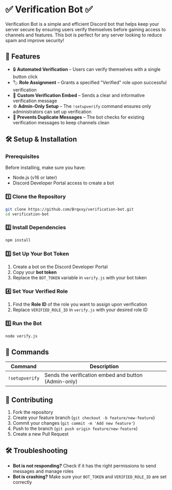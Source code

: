 # ✅ Verification Bot ✅

Verification Bot is a simple and efficient Discord bot that helps keep your server secure by ensuring users verify themselves before gaining access to channels and features. This bot is perfect for any server looking to reduce spam and improve security!

## 🚀 Features

* 🔒 **Automated Verification** – Users can verify themselves with a single button click
* 🏷 **Role Assignment** – Grants a specified "Verified" role upon successful verification
* 📜 **Custom Verification Embed** – Sends a clear and informative verification message
* ⚙️ **Admin-Only Setup** – The `!setupverify` command ensures only administrators can set up verification
* 🛑 **Prevents Duplicate Messages** – The bot checks for existing verification messages to keep channels clean

## 🛠 Setup & Installation

### Prerequisites
Before installing, make sure you have:
* Node.js (v16 or later)
* Discord Developer Portal access to create a bot

### 1️⃣ Clone the Repository
```sh
git clone https://github.com/Brqxxy/verification-bot.git
cd verification-bot
```

### 2️⃣ Install Dependencies
```sh
npm install
```

### 3️⃣ Set Up Your Bot Token
1. Create a bot on the Discord Developer Portal
2. Copy your **bot token**
3. Replace the `BOT_TOKEN` variable in `verify.js` with your bot token

### 4️⃣ Set Your Verified Role
1. Find the **Role ID** of the role you want to assign upon verification
2. Replace `VERIFIED_ROLE_ID` in `verify.js` with your desired role ID

### 5️⃣ Run the Bot
```sh
node verify.js
```

## 🔧 Commands

| Command | Description |
|---------|-------------|
| `!setupverify` | Sends the verification embed and button (Admin-only) |

## 🤝 Contributing

1. Fork the repository
2. Create your feature branch (`git checkout -b feature/new-feature`)
3. Commit your changes (`git commit -m 'Add new feature'`)
4. Push to the branch (`git push origin feature/new-feature`)
5. Create a new Pull Request

## 🛠 Troubleshooting

* **Bot is not responding?** Check if it has the right permissions to send messages and manage roles
* **Bot is crashing?** Make sure your `BOT_TOKEN` and `VERIFIED_ROLE_ID` are set correctly
